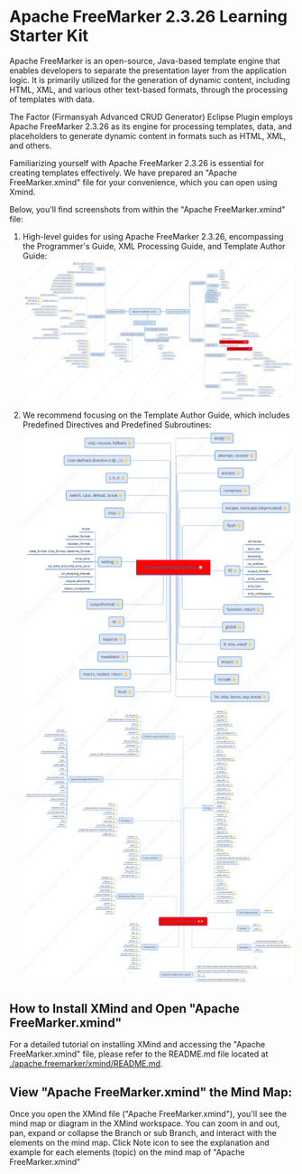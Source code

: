 # Apache FreeMarker 2.3.26 Learning Starter Kit
Apache FreeMarker is an open-source, Java-based template engine that enables developers to separate the presentation layer from the application logic. It is primarily utilized for the generation of dynamic content, including HTML, XML, and various other text-based formats, through the processing of templates with data.

The Factor (Firmansyah Advanced CRUD Generator) Eclipse Plugin employs Apache FreeMarker 2.3.26 as its engine for processing templates, data, and placeholders to generate dynamic content in formats such as HTML, XML, and others.

Familiarizing yourself with Apache FreeMarker 2.3.26 is essential for creating templates effectively. We have prepared an "Apache FreeMarker.xmind" file for your convenience, which you can open using Xmind.

Below, you'll find screenshots from within the "Apache FreeMarker.xmind" file:

1. High-level guides for using Apache FreeMarker 2.3.26, encompassing the Programmer's Guide, XML Processing Guide, and Template Author Guide:
![Apache FreeMarker 2.3.26](https://github.com/firmansyah-github/firmansyah.factor.starterkit.playground/blob/master/apache.freemarker/images/Apache%20FreeMarker%202.3.26.png)

2. We recommend focusing on the Template Author Guide, which includes Predefined Directives and Predefined Subroutines:
![Predefined Directives](https://github.com/firmansyah-github/firmansyah.factor.starterkit.playground/blob/master/apache.freemarker/images/Predefined%20Directives.png)
![Predefined Subroutines](https://github.com/firmansyah-github/firmansyah.factor.starterkit.playground/blob/master/apache.freemarker/images/Predefined%20Subroutines.png)


## How to Install XMind and Open "Apache FreeMarker.xmind"
For a detailed tutorial on installing XMind and accessing the "Apache FreeMarker.xmind" file, please refer to the README.md file located at [./apache.freemarker/xmind/README.md](https://github.com/firmansyah-github/firmansyah.factor.starterkit.playground/blob/master/apache.freemarker/xmind/README.md).

## View "Apache FreeMarker.xmind" the Mind Map: 
Once you open the XMind file ("Apache FreeMarker.xmind"), you'll see the mind map or diagram in the XMind workspace. You can zoom in and out, pan, expand or collapse the Branch or sub Branch, and interact with the elements on the mind map. 
Click Note icon to see the explanation and example for each elements (topic) on the mind map of "Apache FreeMarker.xmind"
